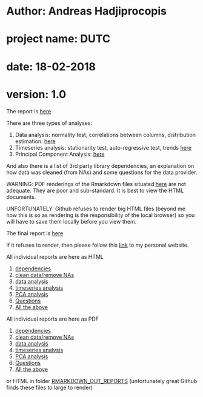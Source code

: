 # Author: Andreas Hadjiprocopis
# project name: DUTC
# date: 18-02-2018
# version: 1.0

The report is [here](../master/RMARKDOWN_OUT_REPORTS/final_report.pdf)

There are three types of analyses:
1. Data analysis: normality test, correlations between columns, distribution estimation: [here](../master/RMARKDOWN-REPORTS/timeseries.html)
2. Timeseries analysis: stationarity test, auto-regressive test, trends [here](../master/RMARKDOWN-REPORTS/timeseries.html)
3. Principal Component Analysis: [here](../master/RMARKDOWN-REPORTS/pca.html)

And also there is a list of 3rd party library dependencies,
an explanation on how data was cleaned (from NAs) and some questions
for the data provider.

WARNING: PDF renderings of the Rmarkdown files situated [here](../master/RMARKDOWN_IN)
are not adequate. They are poor and sub-standard. It is best to
view the HTML documents.

UNFORTUNATELY: Github refuses to render big HTML files
(beyond me how this is so as rendering is the responsibility of the local browser)
so you will have to save them locally before you view them.

The final report is [here](../master/RMARKDOWN_OUT_REPORTS/7.final_report.html)

If it refuses to render, then please follow this
[link](http://nfkb.scienceontheweb.net/du/7.final_report.html)
to my personal website.

All individual reports are here as HTML
1. [dependencies](../master/RMARKDOWN_OUT_REPORTS/1.dependencies.html)
2. [clean data/remove NAs](../master/RMARKDOWN_OUT_REPORTS/2.clean_dataset.html)
3. [data analysis](../master/RMARKDOWN_OUT_REPORTS/3.data.html)
4. [timeseries analysis](../master/RMARKDOWN_OUT_REPORTS/4.timeseries.html)
5. [PCA analysis](../master/RMARKDOWN_OUT_REPORTS/5.pca.html)
6. [Questions](../master/RMARKDOWN_OUT_REPORTS/6.questions.html)
7. [All the above](../master/RMARKDOWN_OUT_REPORTS/7.final_report.html)

All individual reports are here as PDF
1. [dependencies](../master/RMARKDOWN_OUT_REPORTS/1.dependencies.pdf)
2. [clean data/remove NAs](../master/RMARKDOWN_OUT_REPORTS/2.clean_dataset.pdf)
3. [data analysis](../master/RMARKDOWN_OUT_REPORTS/3.data.pdf)
4. [timeseries analysis](../master/RMARKDOWN_OUT_REPORTS/4.timeseries.pdf)
5. [PCA analysis](../master/RMARKDOWN_OUT_REPORTS/5.pca.pdf)
6. [Questions](../master/RMARKDOWN_OUT_REPORTS/6.questions.pdf)
7. [All the above](../master/RMARKDOWN_OUT_REPORTS/7.final_report.pdf)

or HTML in folder [RMARKDOWN_OUT_REPORTS](../master/RMARKDOWN_OUT_REPORTS/)
(unfortunately great Github finds these files to large to render)
